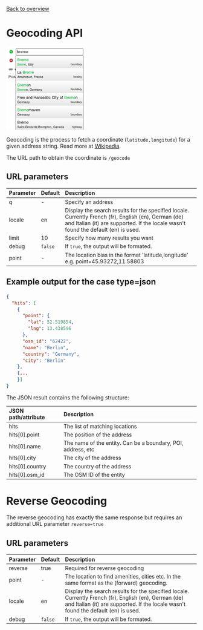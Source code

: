 [Back to overview](./README.md#geocoding-api)

# Geocoding API

![Geocoding Example](./img/geocoding-example.png)

Geocoding is the process to fetch a coordinate (`latitude,longitude`) for a given
address string. Read more at [Wikipedia](http://en.wikipedia.org/wiki/Geocoding).

The URL path to obtain the coordinate  is `/geocode`

## URL parameters

Parameter   | Default | Description
:-----------|:--------|:-----------
q           | -       | Specify an address
locale      | en      | Display the search results for the specified locale. Currently French (fr), English (en), German (de) and Italian (it) are supported. If the locale wasn't found the default (en) is used.
limit       | 10      | Specify how many results you want
debug       | `false` | If `true`, the output will be formated.
point       | -       | The location bias in the format 'latitude,longitude' e.g. point=45.93272,11.58803

## Example output for the case type=json

```json
{
  "hits": [
    {
      "point": {
        "lat": 52.519854,
        "lng": 13.438596
      },      
      "osm_id": "62422",
      "name": "Berlin",
      "country": "Germany",
      "city": "Berlin"
    },
    {...
    }]
}
```

The JSON result contains the following structure:

JSON path/attribute | Description
:-------------------|:------------
hits                | The list of matching locations
hits[0].point       | The position of the address
hits[0].name        | The name of the entity. Can be a boundary, POI, address, etc
hits[0].city        | The city of the address
hits[0].country     | The country of the address
hits[0].osm_id      | The OSM ID of the entity

# Reverse Geocoding

The reverse geocoding has exactly the same response but requires an additional URL parameter `reverse=true`

## URL parameters

Parameter   | Default | Description
:-----------|:--------|:-----------
reverse     | true    | Required for reverse geocoding
point       | -       | The location to find amenities, cities etc. In the same format as the (forward) geocoding.
locale      | en      | Display the search results for the specified locale. Currently French (fr), English (en), German (de) and Italian (it) are supported. If the locale wasn't found the default (en) is used.
debug       | `false` | If `true`, the output will be formated.

